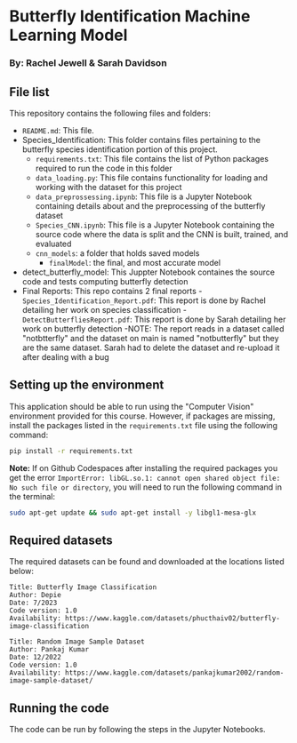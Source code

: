 # Butterfly Identification Machine Learning Model

### By: Rachel Jewell & Sarah Davidson

## File list

This repository contains the following files and folders:

- `README.md`: This file.
- Species_Identification: This folder contains files pertaining to the butterfly species identification portion of this project.
    - `requirements.txt`: This file contains the list of Python packages required to run the code in this folder
    - `data_loading.py`: This file contains functionality for loading and working with the dataset for this project
    - `data_preprossessing.ipynb`: This file is a Jupyter Notebook containing details about and the preprocessing of the butterfly dataset
    - `Species_CNN.ipynb`: This file is a Jupyter Notebook containing the source code where the data is split and the CNN is built, trained, and evaluated
    - `cnn_models`: a folder that holds saved models
        - `finalModel`: the final, and most accurate model
- detect_butterfly_model: This Juppter Notebook containes the source code and tests computing butterfly detection
- Final Reports: This repo contains 2 final reports
      - `Species_Identification_Report.pdf`: This report is done by Rachel detailing her work on species classification
      - `DetectButterfliesReport.pdf`: This report is done by Sarah detailing her work on butterfly detection
              -NOTE: The report reads in a dataset called "notbtterfly" and the dataset on main is named "notbutterfly" but they are the same dataset. Sarah had to delete the
                      dataset and re-upload it after dealing with a bug
  
      
  

## Setting up the environment

This application should be able to run using the "Computer Vision" environment provided for this course. However, if packages are missing, install the packages listed in the `requirements.txt` file using the following command:


```bash
pip install -r requirements.txt
```

**Note:** If on Github Codespaces after installing the required packages you get the error `ImportError: libGL.so.1: cannot open shared object file: No such file or directory`, you will need to run the following command in the terminal:

```bash
sudo apt-get update && sudo apt-get install -y libgl1-mesa-glx
```

## Required datasets

The required datasets can be found and downloaded at the locations listed below:

    Title: Butterfly Image Classification
    Author: Depie
    Date: 7/2023
    Code version: 1.0
    Availability: https://www.kaggle.com/datasets/phucthaiv02/butterfly-image-classification

    Title: Random Image Sample Dataset
    Author: Pankaj Kumar
    Date: 12/2022
    Code version: 1.0
    Availability: https://www.kaggle.com/datasets/pankajkumar2002/random-image-sample-dataset/

## Running the code

The code can be run by following the steps in the Jupyter Notebooks.
